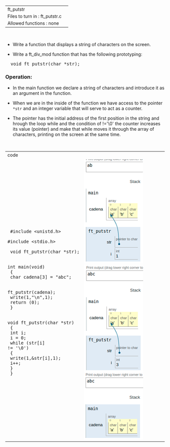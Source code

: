 |||
|:--|:--|
|ft_putstr||
|Files to turn in : ft_putstr.c||
|Allowed functions : none||

<br>

- Write a function that displays a string of characters on the screen.

- Write a ft_div_mod function that has the following prototyping:

<pre>  void ft_putstr(char *str);</pre>



### Operation:

- In the main function we declare a string of characters and introduce it as an argument in the function.

- When we are in the inside of the function we have access to the pointer `*str` and an integer variable that will serve to act as a counter.

- The pointer has the initial address of the first position in the string and hrough the loop while and the condition of !='\0' the counter increases its value (pointer) and make that while moves it through the array of characters, printing on the screen at the same time.

<br>

|||
|:-|:-|
|code||
|<pre> <br> #include <unistd.h><br> #include <stdio.h><br> <br> void  ft_putstr(char *str);<br> <br> int main(void)<br> {<br>   char cadena[3] = "abc";<br>  <br>   ft_putstr(cadena);<br>   write(1,"\n",1);<br>   return (0);<br> }<br> <br> void  ft_putstr(char *str)<br> {<br>   int i;<br>   i = 0;<br>   while (str[i] != '\0')<br>   {<br>     write(1,&str[i],1);<br>     i++;<br>   } <br> } </pre> | ![putstr2.png](putstr2.png) ![putstr.png](putstr.png) ![putstr1.png](putstr1.png) |
